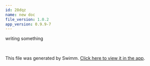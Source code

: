 ```yaml
---
id: 28dqz
name: new doc
file_version: 1.0.2
app_version: 0.9.9-7
---
```


writing something

<br/>

This file was generated by Swimm. [Click here to view it in the app](http://localhost:5000/repos/Z2l0aHViJTNBJTNBaXRhaS10ZXN0LW1kJTNBJTNBa2F0ei1pdGFp/docs/28dqz).